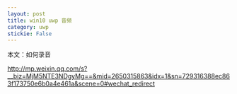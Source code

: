 ```yaml
---
layout: post
title: win10 uwp 音频 
category: uwp 
stickie: False
---
```


本文：如何录音

<!--more-->

<div id="toc"></div>
<!-- csdn -->

http://mp.weixin.qq.com/s?__biz=MjM5NTE3NDgyMg==&mid=2650315863&idx=1&sn=729316388ec863f173750e6b0a4e461a&scene=0#wechat_redirect
